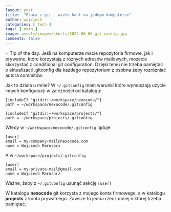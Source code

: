 ```yaml
---
layout: post
title:  "Praca z git - wiele kont na jednym komputerze"
author: wojciech
categories: [ tech ]
tags: [ main ]
image: assets/images/shorts/2022-06-06-git-config.jpg
comments: false
---
```


💡 Tip of the day. Jeśli na komputerze macie repozytoria firmowe, jak i prywatne, które korzystają z różnych adresów
mailowych, możecie skorzystać z conditional git configuration. Dzięki temu nie trzeba pamiętać o aktualizacji .gitconfig
dla każdego repozytorium z osobna żeby rozróżniać autora commitów.

Jak to działa u mnie?
W `~/.gitconfig` mam warunki które wymuszają użycie innych konfiguracji w zależności od katalogu:

```
[includeIf "gitdir:~/workspace/nexocode/"]
path = ~/workspace/nexocode/.gitconfig
```

```
[includeIf "gitdir:~/workspace/projects/"]
path = ~/workspace/projects/.gitconfig
```

Wtedy w `~/workspace/nexocode/.gitconfig` ląduje:
```
[user]
email = my-company-mail@nexocode.com
name = Wojciech Marusarz
```

A w `~/workspace/projects/.gitconfig`
```
[user]
email = my-private-mail@gmail.com
name = Wojciech Marusarz
```

Ważne, żeby z `~/.gitconfig` usunąć sekcję `[user]`

W katalogu __nexocode__ git korzysta z mojego konta firmowego, a w katalogu __projects__ z konta prywatnego.
Zawsze to jedna rzecz mniej o której trzeba pamiętać.